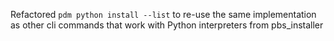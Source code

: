 Refactored `pdm python install --list` to re-use the same implementation as other cli commands that work with Python interpreters from pbs_installer